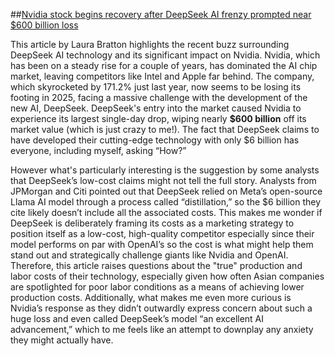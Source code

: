 ##[Nvidia stock begins recovery after DeepSeek AI frenzy prompted near $600 billion loss](https://finance.yahoo.com/news/nvidia-stock-begins-recovery-after-deepseek-ai-frenzy-prompted-near-600-billion-loss-134240328.html)

This article by Laura Bratton highlights the recent buzz surrounding DeepSeek AI technology and its significant impact on Nvidia. Nvidia, which has been on a steady rise for a couple of years, has dominated the AI chip market, leaving competitors like Intel and Apple far behind. The company, which skyrocketed by 171.2% just last year, now seems to be losing its footing in 2025, facing a massive challenge with the development of the new AI, DeepSeek. DeepSeek's entry into the market caused Nvidia to experience its largest single-day drop, wiping nearly **$600 billion** off its market value (which is just crazy to me!). The fact that DeepSeek claims to have developed their cutting-edge technology with only $6 billion has everyone, including myself, asking “How?” 

However what's particularly interesting is the suggestion by some analysts that DeepSeek’s low-cost claims might not tell the full story. Analysts from JPMorgan and Citi pointed out that DeepSeek relied on Meta’s open-source Llama AI model through a process called “distillation,” so the $6 billion they cite likely doesn’t include all the associated costs. This makes me wonder if DeepSeek is deliberately framing its costs as a marketing strategy to position itself as a low-cost, high-quality competitor especially since their model performs on par with OpenAI’s so the cost is what might help them stand out and strategically challenge giants like Nvidia and OpenAI. Therefore, this article raises questions about the "true" production and labor costs of their technology, especially given how often Asian companies are spotlighted for poor labor conditions as a means of achieving lower production costs. Additionally, what makes me even more curious is Nvidia’s response as they didn’t outwardly express concern about such a huge loss and even called DeepSeek’s model “an excellent AI advancement,” which to me feels like an attempt to downplay any anxiety they might actually have.
